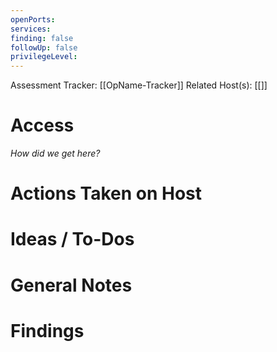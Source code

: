 ```yaml
---
openPorts:
services:
finding: false
followUp: false
privilegeLevel:
---
```


Assessment Tracker: [[OpName-Tracker]]
Related Host(s): [[]]

# Access
*How did we get here?*

# Actions Taken on Host

# Ideas / To-Dos

# General Notes

# Findings
